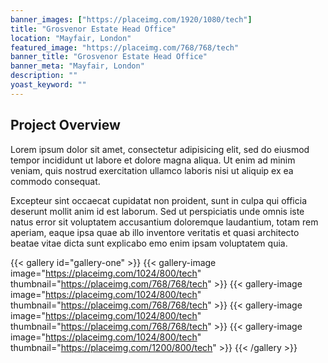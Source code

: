 ```yaml
---
banner_images: ["https://placeimg.com/1920/1080/tech"]
title: "Grosvenor Estate Head Office"
location: "Mayfair, London"
featured_image: "https://placeimg.com/768/768/tech"
banner_title: "Grosvenor Estate Head Office"
banner_meta: "Mayfair, London"
description: ""
yoast_keyword: ""
---
```


## Project Overview

Lorem ipsum dolor sit amet, consectetur adipisicing elit, sed do eiusmod tempor incididunt ut labore et dolore magna aliqua. Ut enim ad minim veniam, quis nostrud exercitation ullamco laboris nisi ut aliquip ex ea commodo consequat. 

Excepteur sint occaecat cupidatat non proident, sunt in culpa qui officia deserunt mollit anim id est laborum. Sed ut perspiciatis unde omnis iste natus error sit voluptatem accusantium doloremque laudantium, totam rem aperiam, eaque ipsa quae ab illo inventore veritatis et quasi architecto beatae vitae dicta sunt explicabo emo enim ipsam voluptatem quia.

{{< gallery id="gallery-one" >}}
    {{< gallery-image image="https://placeimg.com/1024/800/tech" thumbnail="https://placeimg.com/768/768/tech" >}}
    {{< gallery-image image="https://placeimg.com/1024/800/tech" thumbnail="https://placeimg.com/768/768/tech" >}}
    {{< gallery-image image="https://placeimg.com/1024/800/tech" thumbnail="https://placeimg.com/768/768/tech" >}}
    {{< gallery-image image="https://placeimg.com/1024/800/tech" thumbnail="https://placeimg.com/1200/800/tech" >}}
{{< /gallery >}}